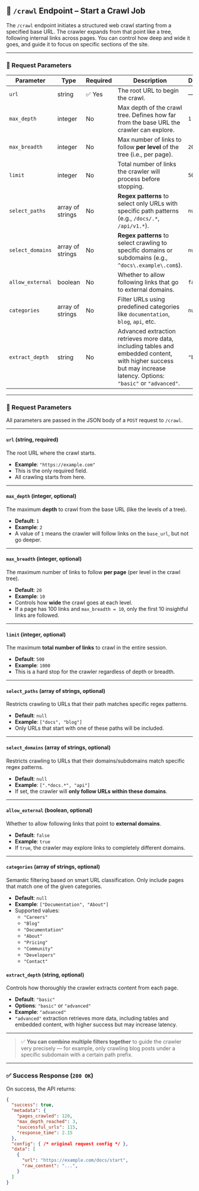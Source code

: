 ## 📡 `/crawl` Endpoint – Start a Crawl Job

The `/crawl` endpoint initiates a structured web crawl starting from a specified base URL. The crawler expands from that point like a tree, following internal links across pages. You can control how deep and wide it goes, and guide it to focus on specific sections of the site.

---

### 🔧 Request Parameters

| Parameter         | Type     | Required | Description                                                                                             | Default  |
|------------------|----------|----------|---------------------------------------------------------------------------------------------------------|----------|
| `url`       | string   | ✅ Yes    | The root URL to begin the crawl.                                                                        | —        |
| `max_depth`      | integer  | No       | Max depth of the crawl tree. Defines how far from the base URL the crawler can explore.                 | `1`      |
| `max_breadth`    | integer  | No       | Max number of links to follow **per level** of the tree (i.e., per page).                               | `20`     |
| `limit`      | integer  | No       | Total number of links the crawler will process before stopping.                                         | `50`     |
| `select_paths`   | array of strings    | No       | **Regex patterns** to select only URLs with specific path patterns (e.g., `/docs/.*`, `/api/v1.*`).     | `null`   |
| `select_domains` | array of strings    | No       | **Regex patterns** to select crawling to specific domains or subdomains (e.g., `^docs\.example\.com$`). | `null`   |
| `allow_external` | boolean  | No       | Whether to allow following links that go to external domains.                                           | `false`  |
| `categories`     | array of strings    | No       | Filter URLs using predefined categories like `documentation`, `blog`, `api`, etc.                       | `null`   |
| `extract_depth`  | string   | No       | Advanced extraction retrieves more data, including tables and embedded content, with higher success but may increase latency. Options: `"basic"` or `"advanced"`.                                 | `"basic"`|


---
### 🔧 Request Parameters 

All parameters are passed in the JSON body of a `POST` request to `/crawl`.

---

#### `url` (string, required)

The root URL where the crawl starts.

- **Example**: `"https://example.com"`
- This is the only required field.
- All crawling starts from here.

---

#### `max_depth` (integer, optional)

The maximum **depth** to crawl from the base URL (like the levels of a tree).

- **Default**: `1`
- **Example**: `2`
- A value of `1` means the crawler will follow links on the `base_url`, but not go deeper.

---

#### `max_breadth` (integer, optional)

The maximum number of links to follow **per page** (per level in the crawl tree).

- **Default**: `20`
- **Example**: `10`
- Controls how **wide** the crawl goes at each level.
- If a page has 100 links and `max_breadth = 10`, only the first 10 insightful links are followed.

---

#### `limit` (integer, optional)

The maximum **total number of links** to crawl in the entire session.

- **Default**: `500`
- **Example**: `1000`
- This is a hard stop for the crawler regardless of depth or breadth.

---

#### `select_paths` (array of strings, optional)

Restricts crawling to URLs that their path matches specific regex patterns.

- **Default**: `null`
- **Example**: `["docs", "blog"]`
- Only URLs that start with one of these paths will be included.

---

#### `select_domains` (array of strings, optional)

Restricts crawling to URLs that their domains/subdomains match specific regex patterns.

- **Default**: `null`
- **Example**: `[".*docs.*", "api"]`
- If set, the crawler will **only follow URLs within these domains**.

---

#### `allow_external` (boolean, optional)

Whether to allow following links that point to **external domains**.

- **Default**: `false`
- **Example**: `true`
- If `true`, the crawler may explore links to completely different domains.

---

#### `categories` (array of strings, optional)

Semantic filtering based on smart URL classification. Only include pages that match one of the given categories.

- **Default**: `null`
- **Example**: `["Documentation", "About"]`
- Supported values:
  - `"Careers"`
  - `"Blog"`
  - `"Documentation"`
  - `"About"`
  - `"Pricing"`
  - `"Community"`
  - `"Developers"`
  - `"Contact"`

#### `extract_depth` (string, optional)

Controls how thoroughly the crawler extracts content from each page.

- **Default**: `"basic"`
- **Options**: `"basic"` or `"advanced"`
- **Example**: `"advanced"`
- `"advanced"` extraction retrieves more data, including tables and embedded content, with higher success but may increase latency.
---

> ✅ **You can combine multiple filters together** to guide the crawler very precisely — for example, only crawling blog posts under a specific subdomain with a certain path prefix.

---

### ✅ Success Response (`200 OK`)

On success, the API returns:

```json
{
  "success": true,
  "metadata": {
    "pages_crawled": 120,
    "max_depth_reached": 3,
    "successful_urls": 115,
    "response_time": 2.15
  },
  "config": { /* original request config */ },
  "data": [
    {
      "url": "https://example.com/docs/start",
      "raw_content": "...",
    }
  ]
}
